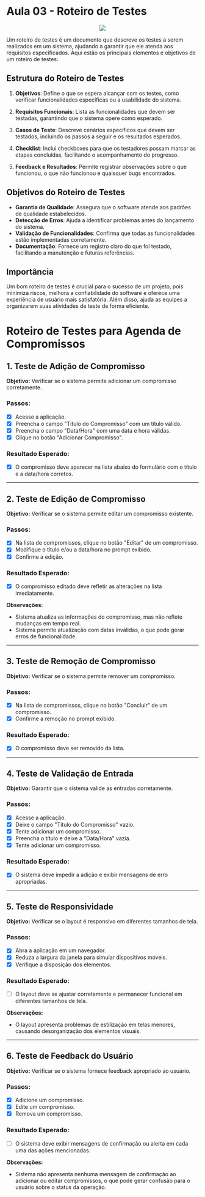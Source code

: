 # Aula 03 - Roteiro de Testes
<div align = "center">
<img src="https://github.com/user-attachments/assets/bc6e7eda-932a-4457-83ca-5acf233e5603">
</div>

Um roteiro de testes é um documento que descreve os testes a serem realizados em um sistema, ajudando a garantir que ele atenda aos requisitos especificados. Aqui estão os principais elementos e objetivos de um roteiro de testes:

## Estrutura do Roteiro de Testes

1. **Objetivos**: Define o que se espera alcançar com os testes, como verificar funcionalidades específicas ou a usabilidade do sistema.

2. **Requisitos Funcionais**: Lista as funcionalidades que devem ser testadas, garantindo que o sistema opere como esperado.

3. **Casos de Teste**: Descreve cenários específicos que devem ser testados, incluindo os passos a seguir e os resultados esperados.

4. **Checklist**: Inclui checkboxes para que os testadores possam marcar as etapas concluídas, facilitando o acompanhamento do progresso.

5. **Feedback e Resultados**: Permite registrar observações sobre o que funcionou, o que não funcionou e quaisquer bugs encontrados.

## Objetivos do Roteiro de Testes

- **Garantia de Qualidade**: Assegura que o software atende aos padrões de qualidade estabelecidos.
- **Detecção de Erros**: Ajuda a identificar problemas antes do lançamento do sistema.
- **Validação de Funcionalidades**: Confirma que todas as funcionalidades estão implementadas corretamente.
- **Documentação**: Fornece um registro claro do que foi testado, facilitando a manutenção e futuras referências.

## Importância

Um bom roteiro de testes é crucial para o sucesso de um projeto, pois minimiza riscos, melhora a confiabilidade do software e oferece uma experiência de usuário mais satisfatória. Além disso, ajuda as equipes a organizarem suas atividades de teste de forma eficiente.

# Roteiro de Testes para Agenda de Compromissos

## 1. Teste de Adição de Compromisso

**Objetivo:** Verificar se o sistema permite adicionar um compromisso corretamente.

### Passos:
- [x] Acesse a aplicação.
- [x] Preencha o campo "Título do Compromisso" com um título válido.
- [x] Preencha o campo "Data/Hora" com uma data e hora válidas.
- [x] Clique no botão "Adicionar Compromisso".

### Resultado Esperado:
- [x] O compromisso deve aparecer na lista abaixo do formulário com o título e a data/hora corretos.

---

## 2. Teste de Edição de Compromisso

**Objetivo:** Verificar se o sistema permite editar um compromisso existente.

### Passos:
- [x] Na lista de compromissos, clique no botão "Editar" de um compromisso.
- [x] Modifique o título e/ou a data/hora no prompt exibido.
- [x] Confirme a edição.

### Resultado Esperado:
- [x] O compromisso editado deve refletir as alterações na lista imediatamente.

**Observações:** 

- Sistema atualiza as informações do compromisso, mas não reflete mudanças em tempo real.
- Sistema permite atualização com datas inválidas, o que pode gerar erros de funcionalidade.

---

## 3. Teste de Remoção de Compromisso

**Objetivo:** Verificar se o sistema permite remover um compromisso.

### Passos:
- [x] Na lista de compromissos, clique no botão "Concluir" de um compromisso.
- [x] Confirme a remoção no prompt exibido.

### Resultado Esperado:
- [x] O compromisso deve ser removido da lista.

---

## 4. Teste de Validação de Entrada

**Objetivo:** Garantir que o sistema valide as entradas corretamente.

### Passos:
- [x] Acesse a aplicação.
- [x] Deixe o campo "Título do Compromisso" vazio.
- [x] Tente adicionar um compromisso.
- [x] Preencha o título e deixe a "Data/Hora" vazia.
- [x] Tente adicionar um compromisso.

### Resultado Esperado:
- [x] O sistema deve impedir a adição e exibir mensagens de erro apropriadas.

---

## 5. Teste de Responsividade

**Objetivo:** Verificar se o layout é responsivo em diferentes tamanhos de tela.

### Passos:
- [x] Abra a aplicação em um navegador.
- [x] Reduza a largura da janela para simular dispositivos móveis.
- [x] Verifique a disposição dos elementos.

### Resultado Esperado:
- [ ] O layout deve se ajustar corretamente e permanecer funcional em diferentes tamanhos de tela.

**Observações:**

- O layout apresenta problemas de estilização em telas menores, causando desorganização dos elementos visuais.

---

## 6. Teste de Feedback do Usuário

**Objetivo:** Verificar se o sistema fornece feedback apropriado ao usuário.

### Passos:
- [x] Adicione um compromisso.
- [x] Edite um compromisso.
- [x] Remova um compromisso.

### Resultado Esperado:
- [ ] O sistema deve exibir mensagens de confirmação ou alerta em cada uma das ações mencionadas.

**Observações:** 

- Sistema não apresenta nenhuma mensagem de confirmação ao adicionar ou editar compromissos, o que pode gerar confusão para o usuário sobre o status da operação.